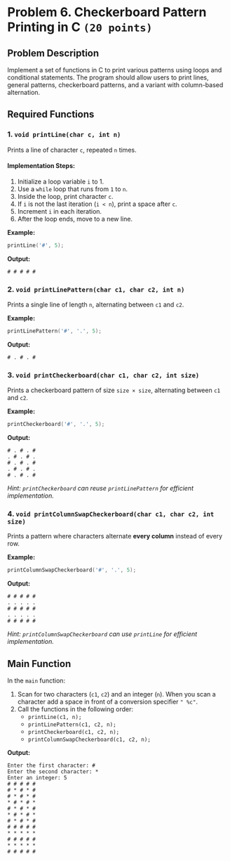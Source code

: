 # Problem 6. Checkerboard Pattern Printing in C `(20 points)`

## Problem Description
Implement a set of functions in C to print various patterns using loops and conditional statements. The program should allow users to print lines, general patterns, checkerboard patterns, and a variant with column-based alternation.

## Required Functions

### 1. `void printLine(char c, int n)`
Prints a line of character `c`, repeated `n` times.

#### Implementation Steps:
1. Initialize a loop variable `i` to 1.
2. Use a `while` loop that runs from `1` to `n`.
3. Inside the loop, print character `c`.
4. If `i` is not the last iteration (`i < n`), print a space after `c`.
5. Increment `i` in each iteration.
6. After the loop ends, move to a new line.




**Example:**
```c
printLine('#', 5);
```
**Output:**
```
# # # # #
```

### 2. `void printLinePattern(char c1, char c2, int n)`
Prints a single line of length `n`, alternating between `c1` and `c2`.

**Example:**
```c
printLinePattern('#', '.', 5);
```
**Output:**
```
# . # . #
```

### 3. `void printCheckerboard(char c1, char c2, int size)`
Prints a checkerboard pattern of size `size × size`, alternating between `c1` and `c2`.

**Example:**
```c
printCheckerboard('#', '.', 5);
```
**Output:**
```
# . # . #
. # . # .
# . # . #
. # . # .
# . # . #
```
*Hint: `printCheckerboard` can reuse `printLinePattern` for efficient implementation.*

### 4. `void printColumnSwapCheckerboard(char c1, char c2, int size)`
Prints a pattern where characters alternate **every column** instead of every row.

**Example:**
```c
printColumnSwapCheckerboard('#', '.', 5);
```
**Output:**
```
# # # # #
. . . . .
# # # # #
. . . . .
# # # # #
```
*Hint: `printColumnSwapCheckerboard` can use `printLine` for efficient implementation.*

## Main Function
In the `main` function:
1. Scan for two characters (`c1`, `c2`) and an integer (`n`). When you scan a character add a space in front of a conversion specifier `" %c"`.
2. Call the functions in the following order:
   - `printLine(c1, n);`
   - `printLinePattern(c1, c2, n);`
   - `printCheckerboard(c1, c2, n);`
   - `printColumnSwapCheckerboard(c1, c2, n);`

**Output:**
```
Enter the first character: #
Enter the second character: *
Enter an integer: 5
# # # # #
# * # * #
# * # * #
* # * # *
# * # * #
* # * # *
# * # * #
# # # # #
* * * * *
# # # # #
* * * * *
# # # # #
```
